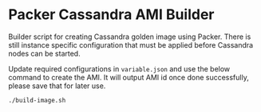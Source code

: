 # Packer Cassandra AMI Builder
 
 Builder script for creating Cassandra golden image using Packer. There is still instance specific configuration that must be applied before Cassandra nodes can be started.
 
 Update required configurations in `variable.json` and use the below command to create the AMI. It will output AMI id once done successfully, please save that for later use. 
 ```bash
./build-image.sh
```
 
 
